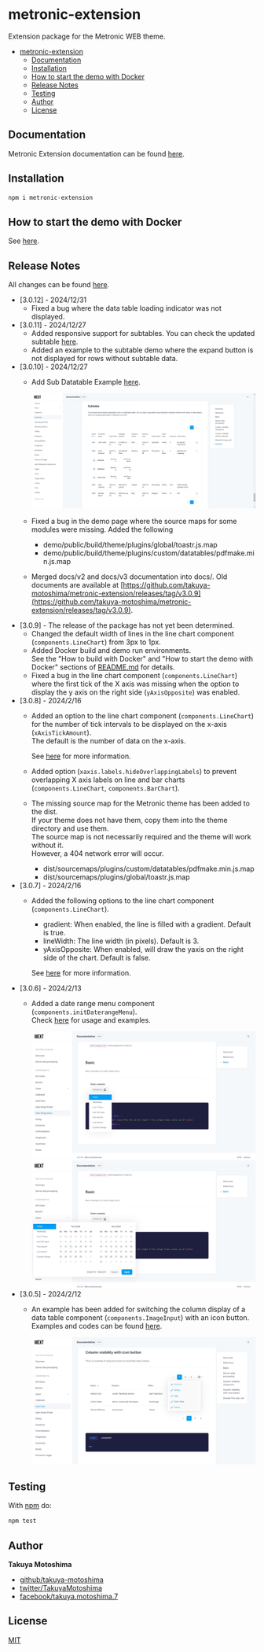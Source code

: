 # metronic-extension
Extension package for the Metronic WEB theme.

- [metronic-extension](#metronic-extension)
  - [Documentation](#documentation)
  - [Installation](#installation)
  - [How to start the demo with Docker](#how-to-start-the-demo-with-docker)
  - [Release Notes](#release-notes)
  - [Testing](#testing)
  - [Author](#author)
  - [License](#license)

## Documentation
Metronic Extension documentation can be found [here](https://takuya-motoshima.github.io/metronic-extension/).

## Installation
```sh
npm i metronic-extension
```

## How to start the demo with Docker
See [here](demo/README.md).

## Release Notes
All changes can be found [here](CHANGELOG.md).

- [3.0.12] - 2024/12/31
    - Fixed a bug where the data table loading indicator was not displayed.
- [3.0.11] - 2024/12/27
    - Added responsive support for subtables. You can check the updated subtable [here](https://takuya-motoshima.github.io/metronic-extension/datatable.html#subtable).
    - Added an example to the subtable demo where the expand button is not displayed for rows without subtable data.
- [3.0.10] - 2024/12/27
    - Add Sub Datatable Example [here](https://takuya-motoshima.github.io/metronic-extension/datatable.html#subtable).

        ![subtable.jpg](screencaps/subtable.jpg)
    - Fixed a bug in the demo page where the source maps for some modules were missing.
        Added the following
        - demo/public/build/theme/plugins/global/toastr.js.map
        - demo/public/build/theme/plugins/custom/datatables/pdfmake.min.js.map
    - Merged docs/v2 and docs/v3 documentation into docs/. Old documents are available at [https://github.com/takuya-motoshima/metronic-extension/releases/tag/v3.0.9](https://github.com/takuya-motoshima/metronic-extension/releases/tag/v3.0.9).
- [3.0.9] - The release of the package has not yet been determined.
    - Changed the default width of lines in the line chart component (`components.LineChart`) from 3px to 1px.
    - Added Docker build and demo run environments.  
        See the "How to build with Docker" and "How to start the demo with Docker" sections of [README.md](README.md) for details.
    - Fixed a bug in the line chart component (`components.LineChart`) where the first tick of the X axis was missing when the option to display the y axis on the right side (`yAxisOpposite`) was enabled.
- [3.0.8] - 2024/2/16
    - Added an option to the line chart component (`components.LineChart`) for the number of tick intervals to be displayed on the x-axis (`xAxisTickAmount`).  
        The default is the number of data on the x-axis.

        See [here](https://takuya-motoshima.github.io/metronic-extension/linechart.html#reference) for more information.
    - Added option (`xaxis.labels.hideOverlappingLabels`) to prevent overlapping X axis labels on line and bar charts (`components.LineChart`, `components.BarChart`).
    - The missing source map for the Metronic theme has been added to the dist.  
        If your theme does not have them, copy them into the theme directory and use them.  
        The source map is not necessarily required and the theme will work without it.  
        However, a 404 network error will occur.
        - dist/sourcemaps/plugins/custom/datatables/pdfmake.min.js.map
        - dist/sourcemaps/plugins/global/toastr.js.map
- [3.0.7] - 2024/2/16
    - Added the following options to the line chart component (`components.LineChart`).
        - gradient: When enabled, the line is filled with a gradient. Default is true.
        - lineWidth: The line width (in pixels). Default is 3.
        - yAxisOpposite: When enabled, will draw the yaxis on the right side of the chart. Default is false.

        See [here](https://takuya-motoshima.github.io/metronic-extension/linechart.html#reference) for more information.
- [3.0.6] - 2024/2/13
    - Added a date range menu component (`components.initDaterangeMenu`).  
        Check [here](https://takuya-motoshima.github.io/metronic-extension/date-range-menu.html) for usage and examples.  

        <img src="screencaps/date-range-menu-1.jpg">
        <img src="screencaps/date-range-menu-2.jpg">
- [3.0.5] - 2024/2/12
    - An example has been added for switching the column display of a data table component (`components.ImageInput`) with an icon button.  
        Examples and codes can be found [here](https://takuya-motoshima.github.io/metronic-extension/datatable.html#column-visibility-with-icon-button).  

        <img src="screencaps/column-visibility-with-icon-button-table.jpg">

## Testing
With [npm](http://npmjs.org) do:

```sh
npm test
```

## Author
**Takuya Motoshima**

* [github/takuya-motoshima](https://github.com/takuya-motoshima)
* [twitter/TakuyaMotoshima](https://twitter.com/TakuyaMotoshima)
* [facebook/takuya.motoshima.7](https://www.facebook.com/takuya.motoshima.7)

## License
[MIT](LICENSE)